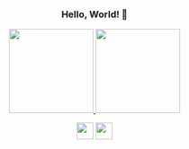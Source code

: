 <h3 align='center'>
Hello, World! 👋
</h3>

<p align="center"><a href="https://github.com/diana7127">
<img src="https://github-readme-stats-git-masterrstaa-rickstaa.vercel.app/api?username=diana7127" height="150">
<img src="https://streak-stats.demolab.com/?user=diana7127" height="150">
</a></p>

<p align="center">
<a href="https://user-images.githubusercontent.com/125502871/227850635-728cf680-4006-48b2-8f1b-6176b7b87beb.jpg"><img src="https://img.shields.io/badge/Buy_Me_A_Tea-5194EF?style=for-the-badge&logo=alipay&logoColor=white" height="30"></a>
<a href="https://www.buymeacoffee.com/diana7127"><img src="https://img.shields.io/badge/Buy_Me_A_Coffee-FB8B01?style=for-the-badge&logo=buy-me-a-coffee&logoColor=white" height="30"></a>
</p>


<!--
<p align="center">
<img src="https://capsule-render.vercel.app/api?type=waving&height=300&color=0:5194EF,100:FB8B01&text=Haru&reversal=false&section=header&textBg=false&desc=diana7127&descAlignY=60&fontAlignY=40">
</a></p>

**diana7127/diana7127** is a ✨ _special_ ✨ repository because its `README.md` (this file) appears on your GitHub profile.

Here are some ideas to get you started:

- 🔭 I’m currently working on ...
- 🌱 I’m currently learning ...
- 👯 I’m looking to collaborate on ...
- 🤔 I’m looking for help with ...
- 💬 Ask me about ...
- 📫 How to reach me: ...
- 😄 Pronouns: ...
- ⚡ Fun fact: ...
-->
